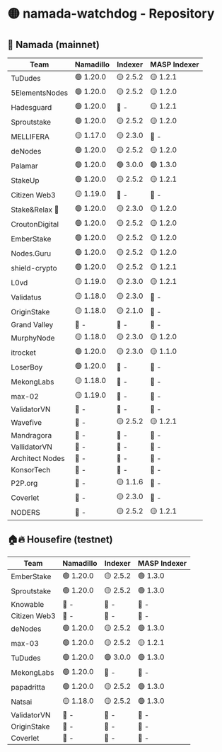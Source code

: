 # 🟡 namada-watchdog - Repository

## 🚀 Namada (mainnet)

| Team | Namadillo | Indexer | MASP Indexer |
|-|-|-|-|
| TuDudes | 🟢 1.20.0 | 🟡 2.5.2 | 🟡 1.2.1 |
| 5ElementsNodes | 🟢 1.20.0 | 🟡 2.5.2 | 🟡 1.2.0 |
| Hadesguard | 🟢 1.20.0 | 🔴 - | 🟡 1.2.1 |
| Sproutstake | 🟢 1.20.0 | 🟡 2.5.2 | 🟡 1.2.0 |
| MELLIFERA | 🟡 1.17.0 | 🟡 2.3.0 | 🔴 - |
| deNodes | 🟢 1.20.0 | 🟡 2.5.2 | 🟡 1.2.0 |
| Palamar | 🟢 1.20.0 | 🟢 3.0.0 | 🟢 1.3.0 |
| StakeUp | 🟢 1.20.0 | 🟡 2.5.2 | 🟡 1.2.1 |
| Citizen Web3 | 🟡 1.19.0 | 🔴 - | 🔴 - |
| Stake&Relax 🦥 | 🟢 1.20.0 | 🟡 2.3.0 | 🟡 1.2.0 |
| CroutonDigital | 🟢 1.20.0 | 🟡 2.5.2 | 🟡 1.2.0 |
| EmberStake | 🟢 1.20.0 | 🟡 2.5.2 | 🟡 1.2.0 |
| Nodes.Guru | 🟢 1.20.0 | 🟡 2.5.2 | 🟡 1.2.0 |
| shield-crypto | 🟢 1.20.0 | 🟡 2.5.2 | 🟡 1.2.1 |
| L0vd | 🟡 1.19.0 | 🟡 2.3.0 | 🟡 1.2.1 |
| Validatus | 🟡 1.18.0 | 🟡 2.3.0 | 🔴 - |
| OriginStake | 🟡 1.18.0 | 🟡 2.1.0 | 🔴 - |
| Grand Valley | 🔴 - | 🔴 - | 🔴 - |
| MurphyNode | 🟡 1.18.0 | 🟡 2.3.0 | 🟡 1.2.0 |
| itrocket | 🟢 1.20.0 | 🟡 2.3.0 | 🟡 1.1.0 |
| LoserBoy | 🟢 1.20.0 | 🔴 - | 🔴 - |
| MekongLabs | 🟡 1.18.0 | 🔴 - | 🔴 - |
| max-02 | 🟡 1.19.0 | 🔴 - | 🔴 - |
| ValidatorVN | 🔴 - | 🔴 - | 🔴 - |
| Wavefive | 🔴 - | 🟡 2.5.2 | 🟡 1.2.1 |
| Mandragora | 🔴 - | 🔴 - | 🔴 - |
| VallidatorVN | 🔴 - | 🔴 - | 🔴 - |
| Architect Nodes | 🔴 - | 🔴 - | 🔴 - |
| KonsorTech | 🔴 - | 🔴 - | 🔴 - |
| P2P.org | 🔴 - | 🟡 1.1.6 | 🔴 - |
| Coverlet | 🔴 - | 🟡 2.3.0 | 🔴 - |
| NODERS | 🔴 - | 🟡 2.5.2 | 🟡 1.2.1 |

## 🏠🔥 Housefire (testnet)

| Team | Namadillo | Indexer | MASP Indexer |
|-|-|-|-|
| EmberStake | 🟢 1.20.0 | 🟡 2.5.2 | 🟢 1.3.0 |
| Sproutstake | 🟢 1.20.0 | 🟡 2.5.2 | 🟢 1.3.0 |
| Knowable | 🔴 - | 🔴 - | 🔴 - |
| Citizen Web3 | 🔴 - | 🔴 - | 🔴 - |
| deNodes | 🟢 1.20.0 | 🟡 2.5.2 | 🟢 1.3.0 |
| max-03 | 🟢 1.20.0 | 🟡 2.5.2 | 🟡 1.2.1 |
| TuDudes | 🟢 1.20.0 | 🟢 3.0.0 | 🟢 1.3.0 |
| MekongLabs | 🟢 1.20.0 | 🔴 - | 🔴 - |
| papadritta | 🟢 1.20.0 | 🟡 2.5.2 | 🟢 1.3.0 |
| Natsai | 🟡 1.18.0 | 🟡 2.5.2 | 🟢 1.3.0 |
| ValidatorVN | 🔴 - | 🔴 - | 🔴 - |
| OriginStake | 🔴 - | 🔴 - | 🔴 - |
| Coverlet | 🔴 - | 🔴 - | 🔴 - |

